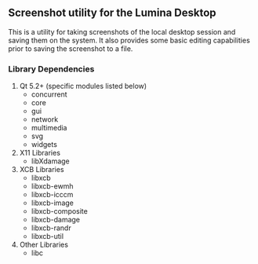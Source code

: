 ## Screenshot utility for the Lumina Desktop

This is a utility for taking screenshots of the local desktop session and saving them on the system. It also provides some basic editing capabilities prior to saving the screenshot to a file.

### Library Dependencies

1. Qt 5.2+ (specific modules listed below)
   * concurrent
   * core
   * gui
   * network
   * multimedia
   * svg
   * widgets
2. X11 Libraries
   * libXdamage
3. XCB Libraries
   * libxcb
   * libxcb-ewmh
   * libxcb-icccm
   * libxcb-image
   * libxcb-composite
   * libxcb-damage
   * libxcb-randr
   * libxcb-util
4. Other Libraries
   * libc
